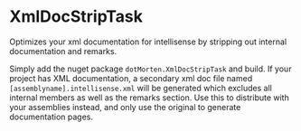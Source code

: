 # XmlDocStripTask
Optimizes your xml documentation for intellisense by stripping out internal documentation and remarks.

Simply add the nuget package `dotMorten.XmlDocStripTask` and build. If your project has XML documentation, a secondary xml doc file named `[assemblyname].intellisense.xml` will be generated which excludes all internal members as well as the remarks section. Use this to distribute with your assemblies instead, and only use the original to generate documentation pages.
